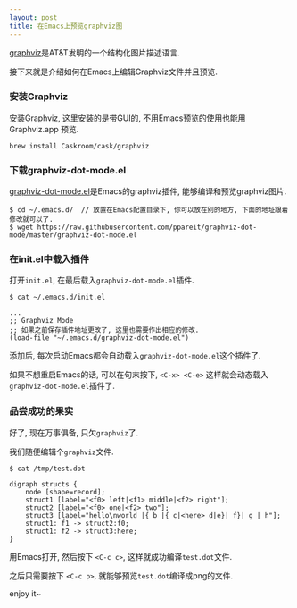 ```yaml
---
layout: post
title: 在Emacs上预览graphviz图
---
```


[graphviz](http://www.graphviz.org/)是AT&T发明的一个结构化图片描述语言.

接下来就是介绍如何在Emacs上编辑Graphviz文件并且预览.

### 安装Graphviz

安装Graphviz, 这里安装的是带GUI的, 不用Emacs预览的使用也能用Graphviz.app 预览.

    brew install Caskroom/cask/graphviz
    
### 下载graphviz-dot-mode.el

[graphviz-dot-mode.el](https://raw.githubusercontent.com/ppareit/graphviz-dot-mode/master/graphviz-dot-mode.el)是Emacs的graphviz插件, 能够编译和预览graphviz图片.

    $ cd ~/.emacs.d/  // 放置在Emacs配置目录下, 你可以放在别的地方, 下面的地址跟着修改就可以了.
    $ wget https://raw.githubusercontent.com/ppareit/graphviz-dot-mode/master/graphviz-dot-mode.el
    
### 在init.el中载入插件

打开`init.el`, 在最后载入`graphviz-dot-mode.el`插件.


    $ cat ~/.emacs.d/init.el
    
    ...
    ;; Graphviz Mode
    ;; 如果之前保存插件地址更改了, 这里也需要作出相应的修改.
    (load-file "~/.emacs.d/graphviz-dot-mode.el")
    
添加后, 每次启动Emacs都会自动载入`graphviz-dot-mode.el`这个插件了.

如果不想重启Emacs的话, 可以在句末按下, `<C-x> <C-e>` 这样就会动态载入`graphviz-dot-mode.el`插件了.
    
### 品尝成功的果实

好了, 现在万事俱备, 只欠`graphviz`了.

我们随便编辑个`graphviz`文件.

    $ cat /tmp/test.dot
    
    digraph structs {
        node [shape=record];
        struct1 [label="<f0> left|<f1> middle|<f2> right"];
        struct2 [label="<f0> one|<f2> two"];
        struct3 [label="hello\nworld |{ b |{ c|<here> d|e}| f}| g | h"];
        struct1: f1 -> struct2:f0;
        struct1: f2 -> struct3:here;
    }
    
用Emacs打开, 然后按下 `<C-c c>`, 这样就成功编译`test.dot`文件.

之后只需要按下 `<C-c p>`, 就能够预览`test.dot`编译成png的文件.

enjoy it~

